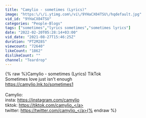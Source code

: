 ```yaml
---
title: "Camylio - sometimes (Lyrics)"
image: "https:\/\/i.ytimg.com\/vi\/9YHaCX04TSU\/hqdefault.jpg"
vid_id: "9YHaCX04TSU"
categories: "People-Blogs"
tags: ["sometimes","lyrics sometimes","sometimes lyrics"]
date: "2022-02-20T05:28:14+03:00"
vid_date: "2021-08-27T15:46:25Z"
duration: "PT2M28S"
viewcount: "72640"
likeCount: "1862"
dislikeCount: ""
channel: "Teardrop"
---
```

{% raw %}Camylio - sometimes (Lyrics) TikTok<br />Sometimes love just isn't enough<br /><a rel="nofollow" target="blank" href="https://camylio.lnk.to/sometimes1">https://camylio.lnk.to/sometimes1</a><br /><br />Camylio:<br />insta: <a rel="nofollow" target="blank" href="https://instagram.com/camylio">https://instagram.com/camylio</a><br />tiktok: <a rel="nofollow" target="blank" href="https://tiktok.com/camylio_">https://tiktok.com/camylio_</a><br />twitter: <a rel="nofollow" target="blank" href="https://twitter.com/camylio_">https://twitter.com/camylio_</a>{% endraw %}
